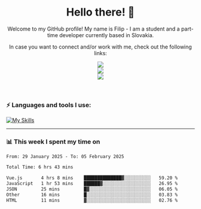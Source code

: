 <h1 align="center">  Hello there! 👋</h1>

<p align="center">Welcome to my GitHub profile! My name is Filip - I am a student and a part-time developer currently based in Slovakia.</p>
<p align="center">In case you want to connect and/or work with me, check out the following links: </p>
<div align="center">
<a href="https://www.linkedin.com/in/filip-sipos-7566b5309/">
  <img src="https://img.shields.io/badge/LinkedIn-0077B5?style=for-the-badge&logo=linkedin&logoColor=white"></img>
</a>
</br>
<a href="https://filipsipos.netlify.app">
  <img src="https://img.shields.io/badge/website-000000?style=for-the-badge&logo=About.me&logoColor=white"></img>
</a>
</br>
<a href="mailto:filip.sipos@student.leaf.academy">
  <img src="https://img.shields.io/badge/Gmail-D14836?style=for-the-badge&logo=gmail&logoColor=white"></img>
</a>
</div>

</br>
</br>

### ⚡ Languages and tools I use:

[![My Skills](https://skillicons.dev/icons?i=html,css,tailwind,js,ts,vue,react,nodejs,firebase,azure,git,postman,figma&theme=dark)](https://skillicons.dev)

---

### 📊 This week I spent my time on</h3>

<!--START_SECTION:waka-->

```txt
From: 29 January 2025 - To: 05 February 2025

Total Time: 6 hrs 43 mins

Vue.js       4 hrs 8 mins    ██████████████▓░░░░░░░░░░   59.20 %
JavaScript   1 hr 53 mins    ██████▓░░░░░░░░░░░░░░░░░░   26.95 %
JSON         25 mins         █▓░░░░░░░░░░░░░░░░░░░░░░░   06.05 %
Other        16 mins         █░░░░░░░░░░░░░░░░░░░░░░░░   03.83 %
HTML         11 mins         ▓░░░░░░░░░░░░░░░░░░░░░░░░   02.76 %
```

<!--END_SECTION:waka-->
